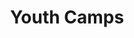 ---
title: Youth Camps
location: New Jersey, USA
image: /uploads/soccer/general-event.png
permalink: /soccer/event/youth
start_date: Summer Multiple Weeks
end_date: 
layout: page
alt_url: http://aiacamps.com/
short_description: "Camps are a great way to develop your skills and prepare for the next level of competition. Our camps are designed to help you compete to your highest potential. In addition to physical training, our camps are designed to care for every aspect of the athlete’s wellbeing – physically, mentally and spiritually. We understand to be your best; you must bring everything with you when you step onto the pitch (soccer field).  "
sport: soccer
---